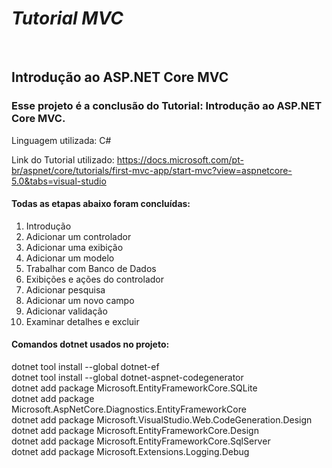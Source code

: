 # _Tutorial MVC_
&nbsp;
## Introdução ao ASP.NET Core MVC
### Esse projeto é a conclusão do Tutorial: Introdução ao ASP.NET Core MVC.
Linguagem utilizada: C# 
  
Link do Tutorial utilizado: https://docs.microsoft.com/pt-br/aspnet/core/tutorials/first-mvc-app/start-mvc?view=aspnetcore-5.0&tabs=visual-studio  
  
#### Todas as etapas abaixo foram concluídas:   
1. Introdução                  
2. Adicionar um controlador 
3. Adicionar uma exibição     
4. Adicionar um modelo        
5. Trabalhar com Banco de Dados
6. Exibições e ações do controlador
7. Adicionar pesquisa
8. Adicionar um novo campo
9. Adicionar validação
10. Examinar detalhes e excluir

#### Comandos dotnet usados no projeto:
dotnet tool install --global dotnet-ef  
dotnet tool install --global dotnet-aspnet-codegenerator  
dotnet add package Microsoft.EntityFrameworkCore.SQLite  
dotnet add package Microsoft.AspNetCore.Diagnostics.EntityFrameworkCore  
dotnet add package Microsoft.VisualStudio.Web.CodeGeneration.Design   
dotnet add package Microsoft.EntityFrameworkCore.Design  
dotnet add package Microsoft.EntityFrameworkCore.SqlServer  
dotnet add package Microsoft.Extensions.Logging.Debug  
